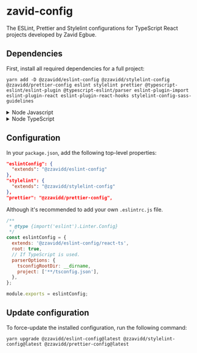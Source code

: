 # zavid-config

The ESLint, Prettier and Stylelint configurations for TypeScript React projects developed by Zavid Egbue.

## Dependencies

First, install all required dependencies for a full project:

```
yarn add -D @zzavidd/eslint-config @zzavidd/stylelint-config @zzavidd/prettier-config eslint stylelint prettier @typescript-eslint/eslint-plugin @typescript-eslint/parser eslint-plugin-import eslint-plugin-react eslint-plugin-react-hooks stylelint-config-sass-guidelines
```

<details>
<summary>Node Javascript</summary>

```
yarn add -D @zzavidd/eslint-config @zzavidd/prettier-config eslint prettier eslint-plugin-import
```

</details>

<details>
<summary>Node TypeScript</summary>

```
yarn add -D @zzavidd/eslint-config @zzavidd/prettier-config eslint prettier @typescript-eslint/eslint-plugin @typescript-eslint/parser eslint-plugin-import
```

</details>

## Configuration

In your `package.json`, add the following top-level properties:

```json
"eslintConfig": {
  "extends": "@zzavidd/eslint-config"
},
"stylelint": {
  "extends": "@zzavidd/stylelint-config"
},
"prettier": "@zzavidd/prettier-config",
```

Although it's recommended to add your own `.eslintrc.js` file.

```js
/**
 * @type {import('eslint').Linter.Config}
 */
const eslintConfig = {
  extends: '@zzavidd/eslint-config/react-ts',
  root: true,
  // If TypeScript is used.
  parserOptions: {
    tsconfigRootDir: __dirname,
    project: ['**/tsconfig.json'],
  },
};

module.exports = eslintConfig;
```

## Update configuration

To force-update the installed configuration, run the following command:

```
yarn upgrade @zzavidd/eslint-config@latest @zzavidd/stylelint-config@latest @zzavidd/prettier-config@latest
```
